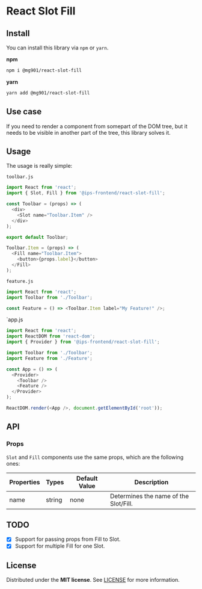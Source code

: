 # React Slot Fill

## Install

You can install this library via `npm` or `yarn`.

**npm**

```bash
npm i @mg901/react-slot-fill
```

**yarn**

```bash
yarn add @mg901/react-slot-fill
```

## Use case

If you need to render a component from somepart of the DOM tree, but it needs to be visible in another part of the tree, this library solves it.

## Usage

The usage is really simple:

`toolbar.js`

```js
import React from 'react';
import { Slot, Fill } from '@ips-frontend/react-slot-fill';

const Toolbar = (props) => (
  <div>
    <Slot name="Toolbar.Item" />
  </div>
);

export default Toolbar;

Toolbar.Item = (props) => (
  <Fill name="Toolbar.Item">
    <button>{props.label}</button>
  </Fill>
);
```

`feature.js`

```js
import React from 'react';
import Toolbar from './Toolbar';

const Feature = () => <Toolbar.Item label="My Feature!" />;
```

`app.js

```js
import React from 'react';
import ReactDOM from 'react-dom';
import { Provider } from '@ips-frontend/react-slot-fill';

import Toolbar from './Toolbar';
import Feature from './Feature';

const App = () => (
  <Provider>
    <Toolbar />
    <Feature />
  </Provider>
);

ReactDOM.render(<App />, document.getElementById('root'));
```

## API

### Props

`Slot` and `Fill` components use the same props, which are the following ones:

| Properties | Types  | Default Value | Description                           |
| ---------- | ------ | ------------- | ------------------------------------- |
| name       | string | none          | Determines the name of the Slot/Fill. |

## TODO

- [x] Support for passing props from Fill to Slot.
- [x] Support for multiple Fill for one Slot.

## License

Distributed under the **MIT license**. See [LICENSE](https://github.com/BlackBoxVision/react-slot-fill/blob/master/LICENSE) for more information.
